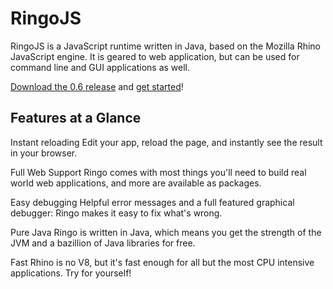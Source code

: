 # RingoJS

RingoJS is a JavaScript runtime written in Java, based on the Mozilla Rhino
JavaScript engine. It is geared to web application, but can be used for command 
line and GUI applications as well.

<span class="large">[Download the 0.6 release](/download)
and [get started](wiki/getting_started)!</span>

## Features at a Glance

<span class="large invert">Instant reloading</span> Edit your app, reload the page, 
and instantly see the result in your browser.

<span class="large invert">Full Web Support</span> Ringo comes with most things you'll 
need to build real world web applications, and more are available as packages. 

<span class="large invert">Easy debugging</span> Helpful error messages and 
a full featured graphical debugger: Ringo makes it easy to fix what's wrong.

<span class="large invert">Pure Java</span> Ringo is written in Java, which 
means you get the strength of the JVM and a bazillion of Java libraries 
for free.

<span class="large invert">Fast</span> Rhino is no V8, but it's fast enough for 
all but the most CPU intensive applications. Try for yourself!
